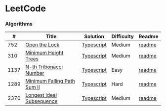 
LeetCode
========

### Algorithms


| # | Title | Solution | Difficulty | Readme |
|---| ----- | -------- | ---------- | ------ |
|752|[Open the Lock](https://leetcode.com/problems/open-the-lock/description/) | [Typescript](./algorithms/752-open-the-lock/752-open-the-lock.ts)|Medium| [readme](./algorithms/752-open-the-lock/readme.md) |
|310|[Minimum Height Trees](https://leetcode.com/problems/minimum-height-trees/) | [Typescript](./algorithms/310-minimum-heigt-trees/310-minimum-height-trees.ts)|Medium| [readme](./algorithms/310-minimum-heigt-trees/readme.md) |
|1137|[N-th Tribonacci Number](https://leetcode.com/problems/n-th-tribonacci-number)|[Typescript](./algorithms/1137-N-th-Tribonacci-Number/1137-N-th-Tribonacci-Number.ts)|Easy|[readme](./algorithms/1137-N-th-Tribonacci-Number/readme.md) |
|1289|[Minimum Falling Path Sum II](https://leetcode.com/problems/minimum-falling-path-sum-ii)|[Typescript](./algorithms/1289-Minimum-Falling-Path-Sum-II/1289-Minimum-Falling-Path-Sum-II.ts)|Hard|[readme](./algorithms/1289-Minimum-Falling-Path-Sum-II/readme.md)
|2370|[Longest Ideal Subsequence](https://leetcode.com/problems/longest-ideal-subsequence/)|[Typescript](/algorithms/2370-Longest-Ideal-Subsequence/2370-Longest-Ideal-Subsequence.ts)|Medium|[readme](./algorithms/2370-Longest-Ideal-Subsequence/readme.md) |
